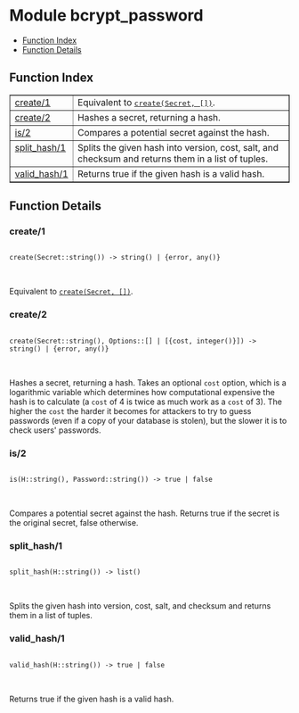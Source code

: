 

# Module bcrypt_password #
* [Function Index](#index)
* [Function Details](#functions)


<a name="index"></a>

## Function Index ##


<table width="100%" border="1" cellspacing="0" cellpadding="2" summary="function index"><tr><td valign="top"><a href="#create-1">create/1</a></td><td>Equivalent to <a href="#create-2"><tt>create(Secret, [])</tt></a>.</td></tr><tr><td valign="top"><a href="#create-2">create/2</a></td><td>
Hashes a secret, returning a hash.</td></tr><tr><td valign="top"><a href="#is-2">is/2</a></td><td>
Compares a potential secret against the hash.</td></tr><tr><td valign="top"><a href="#split_hash-1">split_hash/1</a></td><td>
Splits the given hash into version, cost, salt, and checksum and returns them in a list of tuples.</td></tr><tr><td valign="top"><a href="#valid_hash-1">valid_hash/1</a></td><td>
Returns true if the given hash is a valid hash.</td></tr></table>


<a name="functions"></a>

## Function Details ##

<a name="create-1"></a>

### create/1 ###


<pre><code>
create(Secret::string()) -&gt; string() | {error, any()}
</code></pre>
<br />

Equivalent to [`create(Secret, [])`](#create-2).
<a name="create-2"></a>

### create/2 ###


<pre><code>
create(Secret::string(), Options::[] | [{cost, integer()}]) -&gt; string() | {error, any()}
</code></pre>
<br />


Hashes a secret, returning a hash. Takes an optional `cost` option, which is a
logarithmic variable which determines how computational expensive the hash is to
calculate (a `cost` of 4 is twice as much work as a `cost` of 3).
The higher the `cost` the harder it becomes for attackers to try to guess
passwords (even if a copy of your database is stolen), but the slower it is to check
users' passwords.
<a name="is-2"></a>

### is/2 ###


<pre><code>
is(H::string(), Password::string()) -&gt; true | false
</code></pre>
<br />


Compares a potential secret against the hash. Returns true if the secret is the original secret, false otherwise.
<a name="split_hash-1"></a>

### split_hash/1 ###


<pre><code>
split_hash(H::string()) -&gt; list()
</code></pre>
<br />


Splits the given hash into version, cost, salt, and checksum and returns them in a list of tuples.
<a name="valid_hash-1"></a>

### valid_hash/1 ###


<pre><code>
valid_hash(H::string()) -&gt; true | false
</code></pre>
<br />


Returns true if the given hash is a valid hash.
